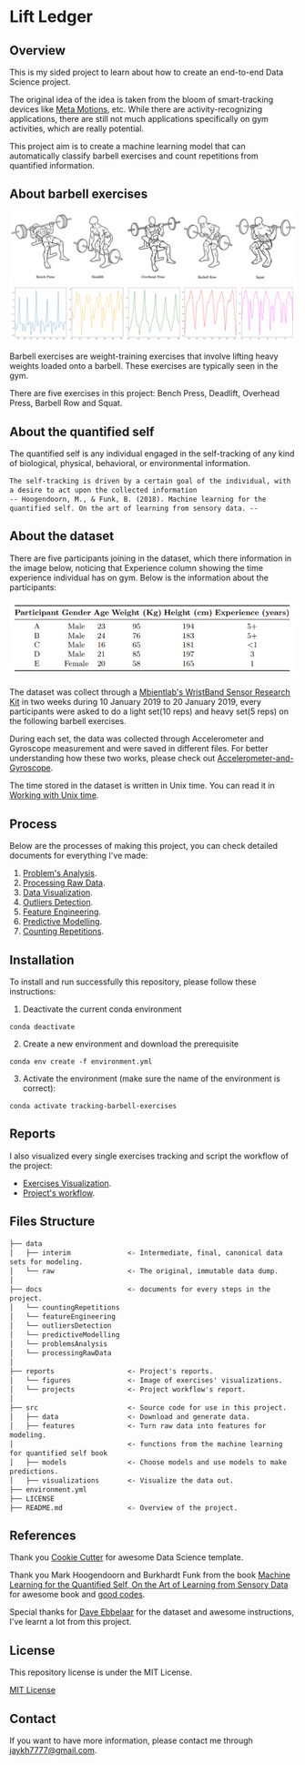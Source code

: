 # Lift Ledger

## Overview

This is my sided project to learn about how to create an end-to-end Data Science project.

The original idea of the idea is taken from the bloom of smart-tracking devices like  [Meta Motions](https://mbientlab.com/metamotions/), etc. While there are activity-recognizing applications, there are still not much applications specifically on gym activities, which are really potential.

This project aim is to create a machine learning model that can automatically classify barbell exercises and count repetitions from quantified information.

## About barbell exercises

![Barbell Exercises](docs/problemsAnalysis//barbellExercises.png)
![Exercises Graphs](docs/problemsAnalysis/exercisesGraphs.png)

Barbell exercises are weight-training exercises that involve lifting heavy weights loaded onto a barbell. These exercises are typically seen in the gym. 

There are five exercises in this project: Bench Press, Deadlift, Overhead Press, Barbell Row and Squat. 

## About the quantified self

The quantified self is any individual engaged in the self-tracking of any kind of biological, physical, behavioral, or environmental information. 
```
The self-tracking is driven by a certain goal of the individual, with a desire to act upon the collected information 
-- Hoogendoorn, M., & Funk, B. (2018). Machine learning for the quantified self. On the art of learning from sensory data. --
```




## About the dataset

There are five participants joining in the dataset, which there information in the image below, noticing that Experience column showing the time experience individual has on gym. Below is the information about the participants:

![participants](docs/problemsAnalysis//participants.png)

The dataset was collect through a [Mbientlab's WristBand Sensor Research Kit](https://mbientlab.com/) in two weeks during 10 January 2019 to 20 January 2019, every participants were asked to do a light set(10 reps) and heavy set(5 reps) on the following barbell exercises. 

During each set, the data was collected through Accelerometer and Gyroscope measurement and were saved in different files. For better understanding how these two works, please check out [Accelerometer-and-Gyroscope](docs/Accelerometer-and-Gyroscope.md).

The time stored in the dataset is written in Unix time. You can read it in [Working with Unix time](docs/Working-with-Unix-time.md).


## Process 

Below are the processes of making this project, you can check detailed documents for everything I've made:

1. [Problem's Analysis](docs/problemsAnalysis/).
2. [Processing Raw Data](docs/processingRawData/).
3. [Data Visualization](docs/dataVisualization/).
4. [Outliers Detection](docs/outliersDetection/).
5. [Feature Engineering](docs/featureEngineering/).
6. [Predictive Modelling](docs/predictiveModelling/).
7. [Counting Repetitions](docs/countingRepetitions/).


## Installation 

To install and run successfully this repository, please follow these instructions: 

1. Deactivate the current conda environment 
```
conda deactivate
```
2. Create a new environment and download the prerequisite
```
conda env create -f environment.yml
```

3. Activate the environment (make sure the name of the environment is correct): 
```
conda activate tracking-barbell-exercises
```

## Reports 
I also visualized every single exercises tracking and script the workflow of the project: 
- [Exercises Visualization](reports/figures/).
- [Project's workflow](reports/projects/).

## Files Structure
```
├── data
│   ├── interim              <- Intermediate, final, canonical data sets for modeling.            
│   └── raw                  <- The original, immutable data dump.
│
├── docs                     <- documents for every steps in the project.
│   └── countingRepetitions 
│   └── featureEngineering
│   └── outliersDetection
│   └── predictiveModelling
│   └── problemsAnalysis
│   └── processingRawData
│
├── reports                  <- Project's reports.
│   └── figures              <- Image of exercises' visualizations.
│   └── projects             <- Project workflow's report.
│
├── src                      <- Source code for use in this project.
│   ├── data                 <- Download and generate data.
│   ├── features             <- Turn raw data into features for modeling.
│                            <- functions from the machine learning for quantified self book
│   ├── models               <- Choose models and use models to make predictions.
│   ├── visualizations       <- Visualize the data out.
├── environment.yml
├── LICENSE
├── README.md                <- Overview of the project.
```

## References
Thank you [Cookie Cutter](https://drivendata.github.io/cookiecutter-data-science/) for awesome Data Science template.

Thank you Mark Hoogendoorn and Burkhardt Funk from the book [Machine Learning for the Quantified Self, On the Art of Learning from Sensory Data](https://link.springer.com/book/10.1007/978-3-319-66308-1) for awesome book and [good codes](https://github.com/mhoogen/ML4QS/tree/master/Python3Code). 

Special thanks for [Dave Ebbelaar](https://www.youtube.com/@daveebbelaar) for the dataset and awesome instructions, I've learnt a lot from this project. 

## License
This repository license is under the MIT License.

[MIT License](LICENSE/)

## Contact

If you want to have more information, please contact me through jaykh7777@gmail.com.